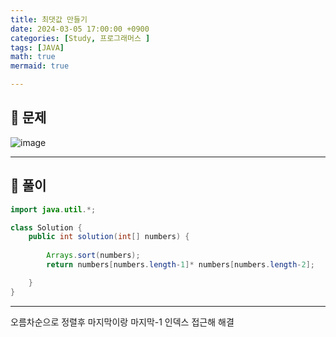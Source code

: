 ```yaml
---
title: 최댓값 만들기
date: 2024-03-05 17:00:00 +0900
categories: [Study, 프로그래머스 ]
tags: [JAVA]
math: true
mermaid: true

---
```

## **📃 문제**

![image](https://github.com/ararp1006/Algorithm/assets/130068083/ef4dc5af-602c-4067-bdff-8536d34576c9)


<hr>

## **🔨 풀이**

```java
import java.util.*;

class Solution {
    public int solution(int[] numbers) {
        
        Arrays.sort(numbers);
        return numbers[numbers.length-1]* numbers[numbers.length-2];

    }
}
```
<hr>

오름차순으로 정렬후 마지막이랑  마지막-1 인덱스 접근해 해결
